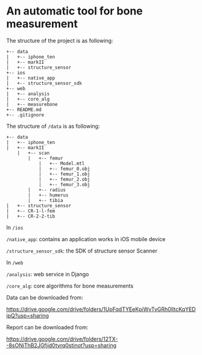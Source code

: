 # An automatic tool for bone measurement

The structure of the project is as following:

```
+-- data
|   +-- iphone_ten
|   +-- markII
|   +-- structure_sensor
+-- ios
|   +-- native_app
|   +-- structure_sensor_sdk
+-- web
|   +-- analysis
|   +-- core_alg
|   +-- measurebone
+-- README.md
+-- .gitignore
```

The structure of `/data` is as following:

```
+-- data
|   +-- iphone_ten
|   +-- markII
    |   +-- scan
        |   +-- femur
            |   +-- Model.mtl
            |   +-- femur_0.obj
            |   +-- femur_1.obj
            |   +-- femur_2.obj
            |   +-- femur_3.obj
        |   +-- radius
        |   +-- humerus
        |   +-- tibia
|   +-- structure_sensor
|   +-- CR-1-l-fem
|   +-- CR-2-2-tib

```


In `/ios` 

`/native_app`: contains an application works in iOS mobile device 

`/structure_sensor_sdk`: the SDK of structure sensor Scanner 

In `/web` 

`/analysis`: web service in Django 

`/core_alg`: core algorithms for bone measurements 

Data can be downloaded from: 

https://drive.google.com/drive/folders/1UpFqdTYEeKpiWvTvGRh0lItcKqYEDipQ?usp=sharing

Report can be downloaded from: 

https://drive.google.com/drive/folders/12TX--8sONiThB2JGfjid0tvrq0stinot?usp=sharing
